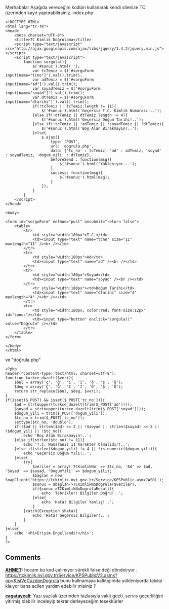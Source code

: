 
Merhabalar Aşağıda vereceğim kodları kullanarak kendi sitenize TC üzerinden kayıt yaptırabilirsiniz. index.php 
    
    
    <!DOCTYPE HTML>
    <html lang="tr-TR">
    <head>
    	<meta charset="UTF-8">
    	<title>TC Kimlik Doğrulama</title>
    	<script type="text/javascript" src="http://ajax.googleapis.com/ajax/libs/jquery/1.4.2/jquery.min.js"></script>
    	<script type="text/javascript">
    		function sorgula(){
    			$('#sonuc').html('');
    			var tcTemiz = $('#sorguForm input[name="tcno"]').val().trim();
    			var adTemiz = $('#sorguForm input[name="ad"]').val().trim();
    			var soyadTemiz = $('#sorguForm input[name="soyad"]').val().trim();
    			var dtTemiz = $('#sorguForm input[name="dtarihi"]').val().trim();
    			if(!tcTemiz || tcTemiz.length != 11){
    				$('#sonuc').html('Geçersiz T.C. Kimlik Numarası!..');
    			}else if(!dtTemiz || dtTemiz.length != 4){
    				$('#sonuc').html('Geçersiz Doğum Tarihi!..');
    			}else if(!tcTemiz || !adTemiz || !soyadTemiz || !dtTemiz){
    				$('#sonuc').html('Boş Alan Bırakmayın!..');
    			}else{
    				$.ajax({
    					type: 'POST',
    					url: 'dogrula.php',
    					data: {'tc_no' : tcTemiz, 'ad' : adTemiz, 'soyad' : soyadTemiz, 'dogum_yili' : dtTemiz},
    					beforeSend : function(msg){
    						$('#sonuc').html('Yükleniyor...');
    					},
    					success: function(msg){
    						$('#sonuc').html(msg); 
    					}
    				});
    			}
    		}
    	</script>
    </head>
    
    <body>
    
    <form id="sorguForm" method="post" onsubmit="return false">
    	<table>
    		<tr>
    			<td style="width:180px">T.C.</td>
    			<td><input type="text" name="tcno" size="11" maxlength="11" /><br /></td>
    		</tr>
    		<tr>
    			<td style="width:180px">Ad</td>
    			<td><input type="text" name="ad" /><br /></td>
    		</tr>
    		<tr>
    			<td style="width:180px">Soyad</td>
    			<td><input type="text" name="soyad" /><br /></td>
    		</tr>
    			<tr style="width:180px"><td>Doğum Tarihi</td>
    			<td><input type="text" name="dtarihi" size="4" maxlength="4" /><br /></td>
    		</tr>
    		<tr>
    			<td style="width:180px; color:red; font-size:12px" id="sonuc"></td>
    			<td><input type="button" onclick="sorgula()" value="Doğrula" /></td>
    		</tr>
    	</table>
    </form>
    
    </body>
    </html>

ve "doğrula.php" 
    
    
    <?php
    header("Content-type: text/html; charset=utf-8");
    function turkce_duzelt($veri){
        $bul = array('ç', 'ğ', 'ı', 'i', 'ö', 'ş', 'ü');
        $deg = array('Ç', 'Ğ', 'I', 'İ', 'Ö', 'Ş', 'Ü');
        return str_replace($bul, $deg, $veri);
    }
    if(isset($_POST) && isset($_POST['tc_no'])){
    	$ad = strtoupper(turkce_duzelt(trim($_POST['ad'])));
    	$soyad = strtoupper(turkce_duzelt(trim($_POST['soyad'])));
    	$dogum_yili = trim($_POST['dogum_yili']);
    	$tc_no = trim($_POST['tc_no']);
    	settype($tc_no, 'double');
    	if(!$ad || strlen($ad) <= 2 || !$soyad || strlen($soyad) <= 2 || !$dogum_yili || !$tc_no){
    		echo 'Boş Alan Bırakmayın!..';
    	}else if(strlen($tc_no) != 11){
    		echo 'T.C. Numaranız 11 Karakter Olmalıdır!..';
    	}else if(strlen($dogum_yili) != 4 || !is_numeric($dogum_yili)){
    		echo 'Geçersiz Doğum Yılı!..';
    	}else{
    		try{
    			$veriler = array('TCKimlikNo' => $tc_no, 'Ad' => $ad, 'Soyad' => $soyad, 'DogumYili' => $dogum_yili);
    			$baglan = new SoapClient('https://tckimlik.nvi.gov.tr/Service/KPSPublic.asmx?WSDL');
    			$sonuc = $baglan->TCKimlikNoDogrula($veriler);
    			if($sonuc->TCKimlikNoDogrulaResult){
    				echo 'Tebrikler! Bilgiler Doğru!..';
    			}else{
    				echo 'Hata! Bilgiler Yanlış!..';
    			}
    		}catch(Exception $hata){
    			echo 'Hata! Geçersiz Bilgiler!..';
    		}
    	}
    }else{
    	echo '<h1>Erişim Engellendi!</h1>';
    }
    ?>

## Comments

**[AHMET](#18 "2016-05-26 14:46:04"):** hocam bu kod çalımıyor sürekli false deği döndeiryor . https://tckimlik.nvi.gov.tr/Service/KPSPublicV2.asmx?op=KisiVeCuzdanDogrula bunu kullnamaya kalktıgımda yükleniyorda takılıp klaıyor bana acilen yardım edebilir misiniz ?

**[cagataycali](#22 "2016-06-18 12:27:13"):** Yazı yazılalı üzerinden fazlasıyla vakit geçti, servis geçerliliğini yitirmiş olabilir inceleyip tekrar derleyeceğim teşekkürler

